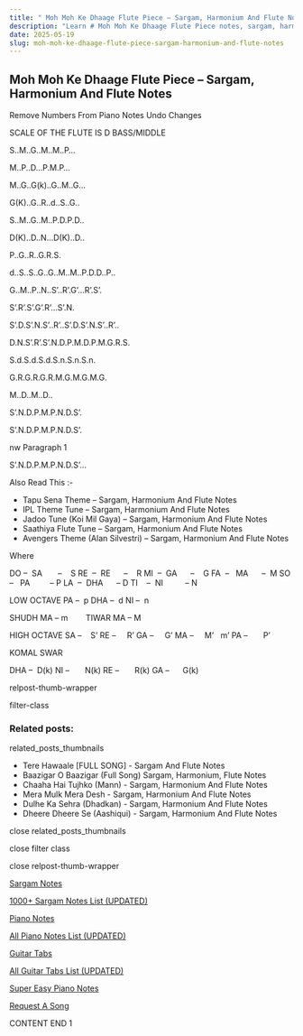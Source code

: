 ```yaml
---
title: " Moh Moh Ke Dhaage Flute Piece – Sargam, Harmonium And Flute Notes"
description: "Learn # Moh Moh Ke Dhaage Flute Piece notes, sargam, harmonium notations and flute notes. Easy step-by-step tutorial for beginners."
date: 2025-05-19
slug: moh-moh-ke-dhaage-flute-piece-sargam-harmonium-and-flute-notes
---
```


## Moh Moh Ke Dhaage Flute Piece – Sargam, Harmonium And Flute Notes

Remove Numbers From Piano Notes
Undo Changes

SCALE OF THE FLUTE IS D BASS/MIDDLE

S..M..G..M..M..P…

M..P..D…P.M.P…

M..G..G(k)..G..M..G…

G(K)..G..R..d..S..G..

S..M..G..M..P.D.P.D..

D(K)..D..N…D(K)..D..

P..G..R..G.R.S.

d..S..S..G..G..M..M..P.D.D..P..

G..M..P..N..S’..R’.G’…R’.S’.

S’.R’.S’.G’.R’…S’.N.

S’.D.S’.N.S’..R’..S’.D.S’.N.S’..R’..

D.N.S’.R’.S’.N.D.P.M.D.P.M.G.R.S.

S.d.S.d.S.d.S.n.S.n.S.n.

G.R.G.R.G.R.M.G.M.G.M.G.

M..D..M..D..

S’.N.D.P.M.P.N.D.S’.

S’.N.D.P.M.P.N.D.S’.

nw Paragraph 1

S’.N.D.P.M.P.N.D.S’…

Also Read This :-

- Tapu Sena Theme – Sargam, Harmonium And Flute Notes
- IPL Theme Tune – Sargam, Harmonium And Flute Notes
- Jadoo Tune (Koi Mil Gaya) – Sargam, Harmonium And Flute Notes
- Saathiya Flute Tune – Sargam, Harmonium And Flute Notes
- Avengers Theme (Alan Silvestri) – Sargam, Harmonium And Flute Notes

Where

DO –  SA       –    S
RE  –  RE      –    R
MI  –  GA      –    G
FA  –   MA      –  M
SO  –   PA         – P
LA  –  DHA      – D
TI    –  NI          – N

LOW OCTAVE
PA –  p
DHA –  d
NI –  n

SHUDH MA – m        TIWAR MA – M

HIGH OCTAVE
SA –    S’
RE –     R’
GA –     G’
MA –     M’   m’
PA –       P’

KOMAL SWAR

DHA –  D(k)
NI –       N(k)
RE –       R(k)
GA –      G(k)

relpost-thumb-wrapper

filter-class

### Related posts:

related_posts_thumbnails

- Tere Hawaale [FULL SONG] - Sargam And Flute Notes
- Baazigar O Baazigar (Full Song) Sargam, Harmonium, Flute Notes
- Chaaha Hai Tujhko (Mann) - Sargam, Harmonium And Flute Notes
- Mera Mulk Mera Desh - Sargam, Harmonium And Flute Notes
- Dulhe Ka Sehra (Dhadkan) - Sargam, Harmonium And Flute Notes
- Dheere Dheere Se (Aashiqui) - Sargam, Harmonium And Flute Notes

close related_posts_thumbnails

close filter class

close relpost-thumb-wrapper

[Sargam Notes](/sargam-notes.html)

[1000+ Sargam Notes List (UPDATED)](/all-songs-list-sargam-notes.html)

[Piano Notes](/piano-notes.html)

[All Piano Notes List (UPDATED)](/all-songs-list-piano-notes.html)

[Guitar Tabs](/guitar-tabs.html)

[All Guitar Tabs List (UPDATED)](/all-songs-list-guitar-tabs.html)

[Super Easy Piano Notes](https://studywall.in/)

[Request A Song](/request-a-song.html)

CONTENT END 1
